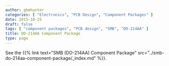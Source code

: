 ```yaml
---
author: gbmhunter
categories: [ "Electronics", "PCB Design", "Component Packages" ]
date: 2015-10-25
draft: false
tags: [ "component packages", "PCB design", "SMB", "DO-214AA" ]
title: DO-214AA Component Package
type: page
---
```


See the {{% link text="SMB (DO-214AA) Component Package" src="../smb-do-214aa-component-package/_index.md" %}}.
